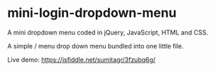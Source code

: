 # mini-login-dropdown-menu
A mini dropdown menu coded in jQuery, JavaScript, HTML and CSS.

A simple / menu drop down menu bundled into one little file.

Live demo: https://jsfiddle.net/sumitagr/3fzubq6g/
